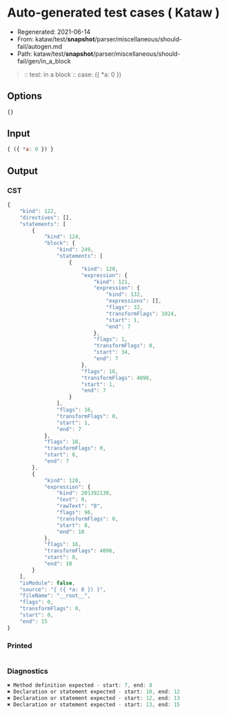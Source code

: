 # Auto-generated test cases ( Kataw )
- Regenerated: 2021-06-14
- From: kataw/test/__snapshot__/parser/miscellaneous/should-fail/autogen.md
- Path: kataw/test/__snapshot__/parser/miscellaneous/should-fail/gen/in_a_block
> :: test: in a block
> :: case: ({ *a: 0 })
## Options

`````js
{}
`````
## Input

`````js
{ ({ *a: 0 }) }
`````
## Output

### CST

```javascript
{
    "kind": 122,
    "directives": [],
    "statements": [
        {
            "kind": 124,
            "block": {
                "kind": 249,
                "statements": [
                    {
                        "kind": 120,
                        "expression": {
                            "kind": 121,
                            "expression": {
                                "kind": 132,
                                "expressions": [],
                                "flags": 32,
                                "transformFlags": 1024,
                                "start": 1,
                                "end": 7
                            },
                            "flags": 1,
                            "transformFlags": 0,
                            "start": 34,
                            "end": 7
                        },
                        "flags": 16,
                        "transformFlags": 4096,
                        "start": 1,
                        "end": 7
                    }
                ],
                "flags": 16,
                "transformFlags": 0,
                "start": 1,
                "end": 7
            },
            "flags": 16,
            "transformFlags": 0,
            "start": 0,
            "end": 7
        },
        {
            "kind": 120,
            "expression": {
                "kind": 201392130,
                "text": 0,
                "rawText": "0",
                "flags": 96,
                "transformFlags": 0,
                "start": 8,
                "end": 10
            },
            "flags": 16,
            "transformFlags": 4096,
            "start": 8,
            "end": 10
        }
    ],
    "isModule": false,
    "source": "{ ({ *a: 0 }) }",
    "fileName": "__root__",
    "flags": 0,
    "transformFlags": 0,
    "start": 0,
    "end": 15
}
```

### Printed

```javascript

```

### Diagnostics

```javascript
✖ Method definition expected - start: 7, end: 8
✖ Declaration or statement expected - start: 10, end: 12
✖ Declaration or statement expected - start: 12, end: 13
✖ Declaration or statement expected - start: 13, end: 15

```

